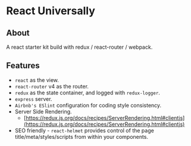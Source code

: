 # React Universally

## About
A react starter kit build with redux / react-router / webpack.

## Features

* `react` as the view.
* `react-router` v4 as the router.
* `redux` as the state container, and logged with `redux-logger`.
* `express` server.
* `Airbnb's ESlint` configuration for coding style consistency.
* Server Side Rendering.
  * [https://redux.js.org/docs/recipes/ServerRendering.html#clientjs](https://redux.js.org/docs/recipes/ServerRendering.html#clientjs)
* SEO friendly - `react-helmet` provides control of the page title/meta/styles/scripts from within your components.